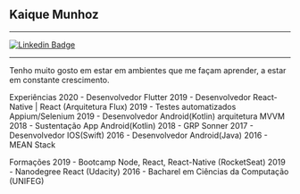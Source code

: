 ## Kaique Munhoz 
---
[![Linkedin Badge](https://img.shields.io/badge/-KaiqueMunhoz-blue?style=flat-square&logo=Linkedin&logoColor=white&link=https://www.linkedin.com/in/kaique-munhoz-developer/)](https://www.linkedin.com/in/kaique-munhoz-developer/)

---
Tenho muito gosto em estar em ambientes que me façam aprender, a estar em constante crescimento.

Experiências
2020 - Desenvolvedor Flutter
2019 - Desenvolvedor React-Native | React (Arquitetura Flux)
2019 - Testes automatizados Appium/Selenium
2019 - Desenvolvedor Android(Kotlin) arquitetura MVVM
2018 - Sustentação App Android(Kotlin)
2018 - GRP Sonner
2017 - Desenvolvedor IOS(Swift)
2016 - Desenvolvedor Android(Java)
2016 - MEAN Stack

Formações
2019 - Bootcamp Node, React, React-Native (RocketSeat)
2019 - Nanodegree React (Udacity)
2016 - Bacharel em Ciências da Computação (UNIFEG) 
